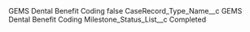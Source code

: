 <?xml version="1.0" encoding="UTF-8"?>
<CustomMetadata xmlns="http://soap.sforce.com/2006/04/metadata" xmlns:xsi="http://www.w3.org/2001/XMLSchema-instance" xmlns:xsd="http://www.w3.org/2001/XMLSchema">
    <label>GEMS Dental Benefit Coding</label>
    <protected>false</protected>
    <values>
        <field>CaseRecord_Type_Name__c</field>
        <value xsi:type="xsd:string">GEMS Dental Benefit Coding</value>
    </values>
    <values>
        <field>Milestone_Status_List__c</field>
        <value xsi:type="xsd:string">Completed</value>
    </values>
</CustomMetadata>
